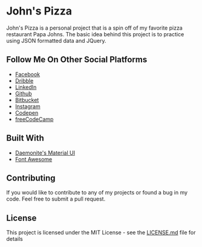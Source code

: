 # John's Pizza

John's Pizza is a personal project that is a spin off of my favorite pizza restaurant Papa Johns. The basic idea behind this project is to practice using JSON formatted data and JQuery.

## Follow Me On Other Social Platforms

* [Facebook](https://facebook.com/othneildrew)
* [Dribble](https://dribbble.com/othneildrew)
* [LinkedIn](https://linkedin.com/in/othneildrew)
* [Github](https://github.com/othneildrew)
* [Bitbucket](https://bitbucket.com/othneildrew)
* [Instagram](http://instagram.com/pilotcroix)
* [Codepen](http://codepen.io/othneildrew)
* [freeCodeCamp](http://freeCodeCamp.com/othneildrew)

## Built With

* [Daemonite's Material UI](https://daemonite.github.io/material/)
* [Font Awesome](https://fontawesome.com)

## Contributing

If you would like to contribute to any of my projects or found a bug in my code. Feel free to submit a pull request.

## License

This project is licensed under the MIT License - see the [LICENSE.md](LICENSE.md) file for details

